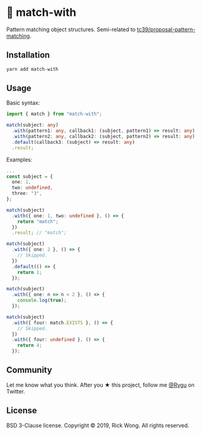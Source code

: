 # 🧩 match-with

Pattern matching object structures. Semi-related to [tc39/proposal-pattern-matching](https://github.com/tc39/proposal-pattern-matching).

## Installation

```bash
yarn add match-with
```

## Usage

Basic syntax:

```ts
import { match } from "match-with";

match(subject: any)
  .with(pattern1: any, callback1: (subject, pattern1) => result: any)
  .with(pattern2: any, callback2: (subject, pattern2) => result: any)
  .default(callback3: (subject) => result: any)
  .result;
```

Examples:

```ts
...
const subject = {
  one: 1,
  two: undefined,
  three: "3",
};

match(subject)
  .with({ one: 1, two: undefined }, () => {
    return "match";
  })
  .result; // "match";

match(subject)
  .with({ one: 2 }, () => {
    // Skipped.
  })
  .default(() => {
    return 1;
  });

match(subject)
  .with({ one: n => n < 2 }, () => {
    console.log(true);
  });

match(subject)
  .with({ four: match.EXISTS }, () => {
    // Skipped.
  })
  .with({ four: undefined }, () => {
    return 4;
  });
```

## Community

Let me know what you think. After you ★ this project, follow me [@Rygu](https://twitter.com/rygu) on Twitter.

## License

BSD 3-Clause license. Copyright © 2019, Rick Wong. All rights reserved.
